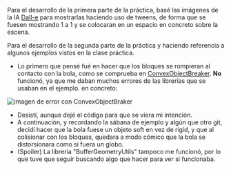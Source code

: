 Para el desarrollo de la primera parte de la práctica, basé 
las imágenes de la IA [Dall-e](https://labs.openai.com/) para mostrarlas haciendo uso de 
tweens, de forma que se fuesen mostrando 1 a 1 y se colocaran
 en un espacio en concreto sobre la escena.

Para el desarrollo de la segunda parte de la práctica y haciendo referencia a algunos ejemplos vistos en la clase 
práctica. 
* Lo primero que pensé fué en hacer que los bloques se rompieran al contacto con la bola, como se comprueba en 
[ConvexObjectBreaker](https://sbcode.net/threejs/convexobjectbreaker/). **No** funcionó, ya que me daban muchos errores de las librerías que se usaban en el ejemplo. en concreto: 

![imagen de error con ConvexObjectBraker](./Errores/error_ConvexObjectBreaker.png)

* Desistí, aunque dejé el código para que se viera mi       intención.
* A continuación, y recordando la sábana de ejemplo y algún 
  que otro git, decidí hacer que la bola fuese un objeto soft en 
  vez de rigid, y que al colisionar con los bloques, quedara a modo cómico que la bola se distorsionara como si fuera un 
  globo.
* (Spoiler) La librería "BufferGeometryUtils" tampoco me funcionó, por lo que tuve que seguir buscando algo que hacer para ver si funcionaba.

